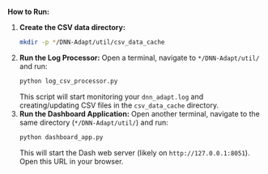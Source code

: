 **How to Run:**


1.  **Create the CSV data directory:**
    ```bash
    mkdir -p */DNN-Adapt/util/csv_data_cache
    ```
2.  **Run the Log Processor:**
    Open a terminal, navigate to `*/DNN-Adapt/util/` and run:
    ```bash
    python log_csv_processor.py
    ```
    This script will start monitoring your `dnn_adapt.log` and creating/updating CSV files in the `csv_data_cache` directory.
3.  **Run the Dashboard Application:**
    Open another terminal, navigate to the same directory (`*/DNN-Adapt/util/`) and run:
    ```bash
    python dashboard_app.py
    ```
    This will start the Dash web server (likely on `http://127.0.0.1:8051`). Open this URL in your browser.



